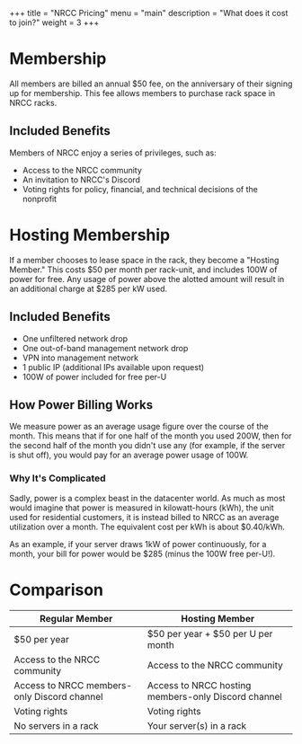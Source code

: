 +++
title = "NRCC Pricing"
menu = "main"
description = "What does it cost to join?"
weight = 3
+++

# Membership

All members are billed an annual $50 fee, on the anniversary of their signing up for membership. This fee allows members to purchase rack space in NRCC racks.

## Included Benefits

Members of NRCC enjoy a series of privileges, such as:
- Access to the NRCC community
- An invitation to NRCC's Discord
- Voting rights for policy, financial, and technical decisions of the nonprofit

# Hosting Membership

If a member chooses to lease space in the rack, they become a "Hosting Member." This costs $50 per month per rack-unit, and includes 100W of power for free. Any usage of power above the alotted amount will result in an additional charge at $285 per kW used.

## Included Benefits

- One unfiltered network drop
- One out-of-band management network drop
- VPN into management network
- 1 public IP (additional IPs available upon request)
- 100W of power included for free per-U

## How Power Billing Works

We measure power as an average usage figure over the course of the month. This means that if for one half of the month you used 200W, then for the second half of the month you didn't use any (for example, if the server is shut off), you would pay for an average power usage of 100W.

### Why It's Complicated

Sadly, power is a complex beast in the datacenter world. As much as most would imagine that power is measured in kilowatt-hours (kWh), the unit used for residential customers, it is instead billed to NRCC as an average utilization over a month. The equivalent cost per kWh is about $0.40/kWh.

As an example, if your server draws 1kW of power continuously, for a month, your bill for power would be $285 (minus the 100W free per-U!).

# Comparison

| Regular Member | Hosting Member |
| -------------- | -------------- |
| $50 per year | $50 per year + $50 per U per month|
| Access to the NRCC community | Access to the NRCC community |
| Access to NRCC members-only Discord channel | Access to NRCC hosting members-only Discord channel |
| Voting rights | Voting rights |
| No servers in a rack | Your server(s) in a rack |
